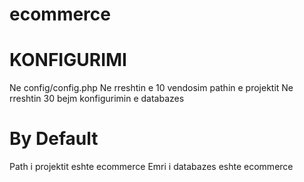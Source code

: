 # ecommerce
# KONFIGURIMI
Ne config/config.php
Ne rreshtin e 10 vendosim pathin e projektit
Ne rreshtin 30 bejm konfigurimin e databazes

# By Default
Path i projektit eshte ecommerce
Emri i databazes eshte ecommerce
